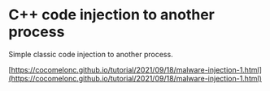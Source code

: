 # C++ code injection to another process

Simple classic code injection to another process.

[https://cocomelonc.github.io/tutorial/2021/09/18/malware-injection-1.html](https://cocomelonc.github.io/tutorial/2021/09/18/malware-injection-1.html)
